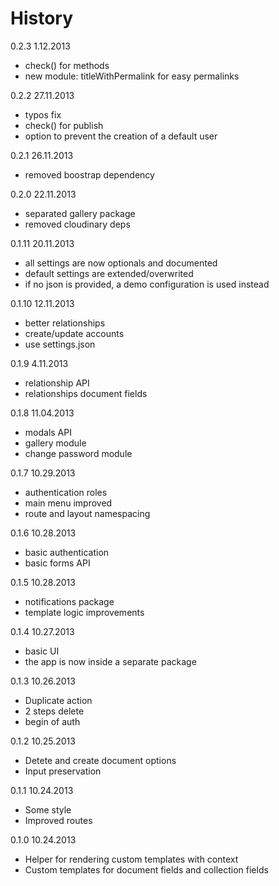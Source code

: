 # History

0.2.3 1.12.2013
- check() for methods
- new module: titleWithPermalink for easy permalinks

0.2.2 27.11.2013
- typos fix
- check() for publish
- option to prevent the creation of a default user

0.2.1 26.11.2013
- removed boostrap dependency

0.2.0 22.11.2013
- separated gallery package
- removed cloudinary deps

0.1.11 20.11.2013
- all settings are now optionals and documented
- default settings are extended/overwrited
- if no json is provided, a demo configuration is used instead

0.1.10 12.11.2013
- better relationships
- create/update accounts
- use settings.json

0.1.9 4.11.2013
- relationship API
- relationships document fields

0.1.8 11.04.2013
- modals API
- gallery module
- change password module

0.1.7 10.29.2013
- authentication roles
- main menu improved
- route and layout namespacing

0.1.6 10.28.2013
- basic authentication
- basic forms API

0.1.5 10.28.2013
- notifications package
- template logic improvements

0.1.4 10.27.2013
- basic UI
- the app is now inside a separate package

0.1.3 10.26.2013
- Duplicate action
- 2 steps delete
- begin of auth

0.1.2 10.25.2013
- Detete and create document options
- Input preservation

0.1.1 10.24.2013
- Some style
- Improved routes

0.1.0 10.24.2013
- Helper for rendering custom templates with context  
- Custom templates for document fields and collection fields
